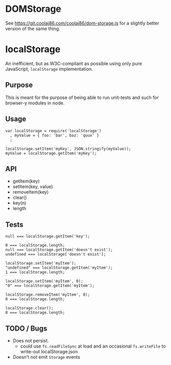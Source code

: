 # DOMStorage

See https://git.coolaj86.com/coolaj86/dom-storage.js for a slightly better version of the same thing.

# localStorage

An inefficient, but as W3C-compliant as possible using only pure JavaScript, `localStorage` implementation.

## Purpose

This is meant for the purpose of being able to run unit-tests and such for browser-y modules in node.

## Usage

    var localStorage = require('localStorage')
      , myValue = { foo: 'bar', baz: 'quux' }
      ;

    localStorage.setItem('myKey', JSON.stringify(myValue));
    myValue = localStorage.getItem('myKey');

## API

  * getItem(key)
  * setItem(key, value)
  * removeItem(key)
  * clear()
  * key(n)
  * length

## Tests

    null === localStorage.getItem('key');

    0 === localStorage.length;
    null === localStorage.getItem('doesn't exist');
    undefined === localStorage['doesn't exist'];

    localStorage.setItem('myItem');
    "undefined" === localStorage.getItem('myItem');
    1 === localStorage.length;

    localStorage.setItem('myItem', 0);
    "0" === localStorage.getItem('myItem');

    localStorage.removeItem('myItem', 0);
    0 === localStorage.length;

    localStorage.clear();
    0 === localStorage.length;

TODO / Bugs
---

  * Does not persist.
    * could use `fs.readFileSync` at load and an occasional `fs.writeFile` to write-out localStorage.json
  * Doesn't not emit `Storage` events
